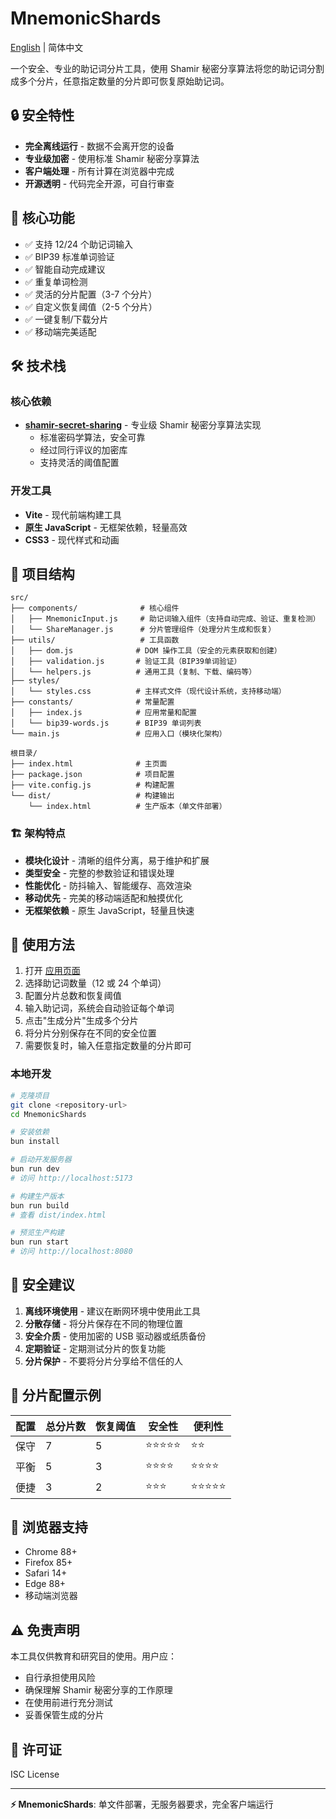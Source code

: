# MnemonicShards

[English](./README.md) | 简体中文

一个安全、专业的助记词分片工具，使用 Shamir 秘密分享算法将您的助记词分割成多个分片，任意指定数量的分片即可恢复原始助记词。

## 🔒 安全特性

- **完全离线运行** - 数据不会离开您的设备
- **专业级加密** - 使用标准 Shamir 秘密分享算法
- **客户端处理** - 所有计算在浏览器中完成
- **开源透明** - 代码完全开源，可自行审查

## 🚀 核心功能

- ✅ 支持 12/24 个助记词输入
- ✅ BIP39 标准单词验证
- ✅ 智能自动完成建议
- ✅ 重复单词检测
- ✅ 灵活的分片配置（3-7 个分片）
- ✅ 自定义恢复阈值（2-5 个分片）
- ✅ 一键复制/下载分片
- ✅ 移动端完美适配

## 🛠️ 技术栈

### 核心依赖

- **[shamir-secret-sharing](https://www.npmjs.com/package/shamir-secret-sharing)** - 专业级 Shamir 秘密分享算法实现
  - 标准密码学算法，安全可靠
  - 经过同行评议的加密库
  - 支持灵活的阈值配置

### 开发工具

- **Vite** - 现代前端构建工具
- **原生 JavaScript** - 无框架依赖，轻量高效
- **CSS3** - 现代样式和动画

## 📁 项目结构

```
src/
├── components/              # 核心组件
│   ├── MnemonicInput.js     # 助记词输入组件（支持自动完成、验证、重复检测）
│   └── ShareManager.js      # 分片管理组件（处理分片生成和恢复）
├── utils/                   # 工具函数
│   ├── dom.js              # DOM 操作工具（安全的元素获取和创建）
│   ├── validation.js       # 验证工具（BIP39单词验证）
│   └── helpers.js          # 通用工具（复制、下载、编码等）
├── styles/
│   └── styles.css          # 主样式文件（现代设计系统，支持移动端）
├── constants/              # 常量配置
│   ├── index.js            # 应用常量和配置
│   └── bip39-words.js      # BIP39 单词列表
└── main.js                 # 应用入口（模块化架构）

根目录/
├── index.html              # 主页面
├── package.json            # 项目配置
├── vite.config.js          # 构建配置
└── dist/                   # 构建输出
    └── index.html          # 生产版本（单文件部署）
```

### 🏗️ 架构特点

- **模块化设计** - 清晰的组件分离，易于维护和扩展
- **类型安全** - 完整的参数验证和错误处理
- **性能优化** - 防抖输入、智能缓存、高效渲染
- **移动优先** - 完美的移动端适配和触摸优化
- **无框架依赖** - 原生 JavaScript，轻量且快速

## 🎯 使用方法

1. 打开 [应用页面](./index.html)
2. 选择助记词数量（12 或 24 个单词）
3. 配置分片总数和恢复阈值
4. 输入助记词，系统会自动验证每个单词
5. 点击"生成分片"生成多个分片
6. 将分片分别保存在不同的安全位置
7. 需要恢复时，输入任意指定数量的分片即可

### 本地开发

```bash
# 克隆项目
git clone <repository-url>
cd MnemonicShards

# 安装依赖
bun install

# 启动开发服务器
bun run dev
# 访问 http://localhost:5173

# 构建生产版本
bun run build
# 查看 dist/index.html

# 预览生产构建
bun run start
# 访问 http://localhost:8080
```

## 📱 安全建议

1. **离线环境使用** - 建议在断网环境中使用此工具
2. **分散存储** - 将分片保存在不同的物理位置
3. **安全介质** - 使用加密的 USB 驱动器或纸质备份
4. **定期验证** - 定期测试分片的恢复功能
5. **分片保护** - 不要将分片分享给不信任的人

## 🔧 分片配置示例

| 配置 | 总分片数 | 恢复阈值 | 安全性     | 便利性     |
| ---- | -------- | -------- | ---------- | ---------- |
| 保守 | 7        | 5        | ⭐⭐⭐⭐⭐ | ⭐⭐       |
| 平衡 | 5        | 3        | ⭐⭐⭐⭐   | ⭐⭐⭐⭐   |
| 便捷 | 3        | 2        | ⭐⭐⭐     | ⭐⭐⭐⭐⭐ |

## 🌟 浏览器支持

- Chrome 88+
- Firefox 85+
- Safari 14+
- Edge 88+
- 移动端浏览器

## ⚠️ 免责声明

本工具仅供教育和研究目的使用。用户应：

- 自行承担使用风险
- 确保理解 Shamir 秘密分享的工作原理
- 在使用前进行充分测试
- 妥善保管生成的分片

## 📄 许可证

ISC License

---

**⚡ MnemonicShards**: 单文件部署，无服务器要求，完全客户端运行
